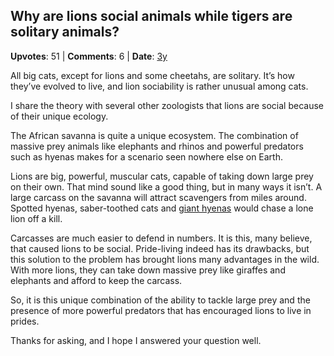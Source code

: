 ## Why are lions social animals while tigers are solitary animals?
    
**Upvotes**: 51 | **Comments**: 6 | **Date**: [3y](https://www.quora.com/Why-are-lions-social-animals-while-tigers-are-solitary-animals/answer/Gary-Meaney)

All big cats, except for lions and some cheetahs, are solitary. It’s how they’ve evolved to live, and lion sociability is rather unusual among cats.

I share the theory with several other zoologists that lions are social because of their unique ecology.

The African savanna is quite a unique ecosystem. The combination of massive prey animals like elephants and rhinos and powerful predators such as hyenas makes for a scenario seen nowhere else on Earth.

Lions are big, powerful, muscular cats, capable of taking down large prey on their own. That mind sound like a good thing, but in many ways it isn’t. A large carcass on the savanna will attract scavengers from miles around. Spotted hyenas, saber-toothed cats and [giant hyenas](https://en.wikipedia.org/wiki/Pachycrocuta "en.wikipedia.org") would chase a lone lion off a kill.

Carcasses are much easier to defend in numbers. It is this, many believe, that caused lions to be social. Pride-living indeed has its drawbacks, but this solution to the problem has brought lions many advantages in the wild. With more lions, they can take down massive prey like giraffes and elephants and afford to keep the carcass.

So, it is this unique combination of the ability to tackle large prey and the presence of more powerful predators that has encouraged lions to live in prides.

Thanks for asking, and I hope I answered your question well.

